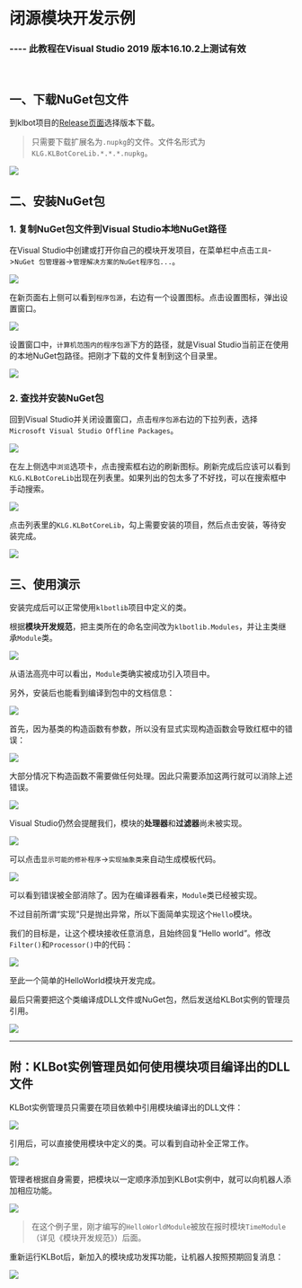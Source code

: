 ﻿# 闭源模块开发示例
### ---- 此教程在Visual Studio 2019 版本16.10.2上测试有效

<br>

## 一、下载NuGet包文件
到klbot项目的[Release页面](https://github.com/Deleeete/klbot/releases)选择版本下载。
> 只需要下载扩展名为`.nupkg`的文件。文件名形式为`KLG.KLBotCoreLib.*.*.*.nupkg`。

![](./img/download.png)

## 二、安装NuGet包
### 1. 复制NuGet包文件到Visual Studio本地NuGet路径
在Visual Studio中创建或打开你自己的模块开发项目，在菜单栏中点击`工具`->`NuGet 包管理器`->`管理解决方案的NuGet程序包...`。

![](./img/nuget2.png)

在新页面右上侧可以看到`程序包源`，右边有一个设置图标。点击设置图标，弹出设置窗口。

![](./img/nuget3.png)

设置窗口中，`计算机范围内的程序包源`下方的路径，就是Visual Studio当前正在使用的本地NuGet包路径。把刚才下载的文件复制到这个目录里。

![](./img/nuget4.png)

### 2. 查找并安装NuGet包
回到Visual Studio并关闭设置窗口，点击`程序包源`右边的下拉列表，选择`Microsoft Visual Studio Offline Packages`。

![](./img/nuget5.png)

在左上侧选中`浏览`选项卡，点击搜索框右边的刷新图标。刷新完成后应该可以看到`KLG.KLBotCoreLib`出现在列表里。如果列出的包太多了不好找，可以在搜索框中手动搜索。

![](./img/nuget6.png)

点击列表里的`KLG.KLBotCoreLib`，勾上需要安装的项目，然后点击安装，等待安装完成。

![](./img/nuget7.png)

## 三、使用演示

安装完成后可以正常使用`klbotlib`项目中定义的类。

根据**模块开发规范**，把主类所在的命名空间改为`klbotlib.Modules`，并让主类继承`Module`类。

![](./img/nuget8.png)

从语法高亮中可以看出，`Module`类确实被成功引入项目中。

另外，安装后也能看到编译到包中的文档信息：

![](./img/nuget9.png)

首先，因为基类的构造函数有参数，所以没有显式实现构造函数会导致红框中的错误：

![](./img/constructor_err.png)

大部分情况下构造函数不需要做任何处理。因此只需要添加这两行就可以消除上述错误。

![](./img/constructor.png)

Visual Studio仍然会提醒我们，模块的**处理器**和**过滤器**尚未被实现。

![](./img/implement_err.png)

可以点击`显示可能的修补程序`->`实现抽象类`来自动生成模板代码。

![](./img/implement.png)

可以看到错误被全部消除了。因为在编译器看来，`Module`类已经被实现。

不过目前所谓“实现”只是抛出异常，所以下面简单实现这个`Hello`模块。

我们的目标是，让这个模块接收任意消息，且始终回复“Hello world”。修改`Filter()`和`Processor()`中的代码：

![](./img/result.png)

至此一个简单的HelloWorld模块开发完成。

最后只需要把这个类编译成DLL文件或NuGet包，然后发送给KLBot实例的管理员引用。

![](./img/compile.png)

<hr>

## 附：KLBot实例管理员如何使用模块项目编译出的DLL文件

KLBot实例管理员只需要在项目依赖中引用模块编译出的DLL文件：

![](./img/refer.png)

引用后，可以直接使用模块中定义的类。可以看到自动补全正常工作。

![](./img/use1.png)

管理者根据自身需要，把模块以一定顺序添加到KLBot实例中，就可以向机器人添加相应功能。

![](./img/use2.png)

> 在这个例子里，刚才编写的`HelloWorldModule`被放在报时模块`TimeModule`（详见《模块开发规范》）后面。

重新运行KLBot后，新加入的模块成功发挥功能，让机器人按照预期回复消息：

![](./img/test.png)